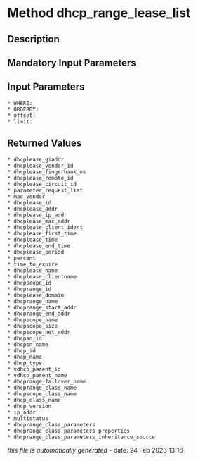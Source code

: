 # Method dhcp_range_lease_list

## Description
	

## Mandatory Input Parameters

## Input Parameters
	* WHERE:
	* ORDERBY:
	* offset:
	* limit:

## Returned Values
	* dhcplease_giaddr
	* dhcplease_vendor_id
	* dhcplease_fingerbank_os
	* dhcplease_remote_id
	* dhcplease_circuit_id
	* parameter_request_list
	* mac_vendor
	* dhcplease_id
	* dhcplease_addr
	* dhcplease_ip_addr
	* dhcplease_mac_addr
	* dhcplease_client_ident
	* dhcplease_first_time
	* dhcplease_time
	* dhcplease_end_time
	* dhcplease_period
	* percent
	* time_to_expire
	* dhcplease_name
	* dhcplease_clientname
	* dhcpscope_id
	* dhcprange_id
	* dhcplease_domain
	* dhcprange_name
	* dhcprange_start_addr
	* dhcprange_end_addr
	* dhcpscope_name
	* dhcpscope_size
	* dhcpscope_net_addr
	* dhcpsn_id
	* dhcpsn_name
	* dhcp_id
	* dhcp_name
	* dhcp_type
	* vdhcp_parent_id
	* vdhcp_parent_name
	* dhcprange_failover_name
	* dhcprange_class_name
	* dhcpscope_class_name
	* dhcp_class_name
	* dhcp_version
	* ip_addr
	* multistatus
	* dhcprange_class_parameters
	* dhcprange_class_parameters_properties
	* dhcprange_class_parameters_inheritance_source


*this file is automatically generated* - date: 24 Feb 2023 13:16